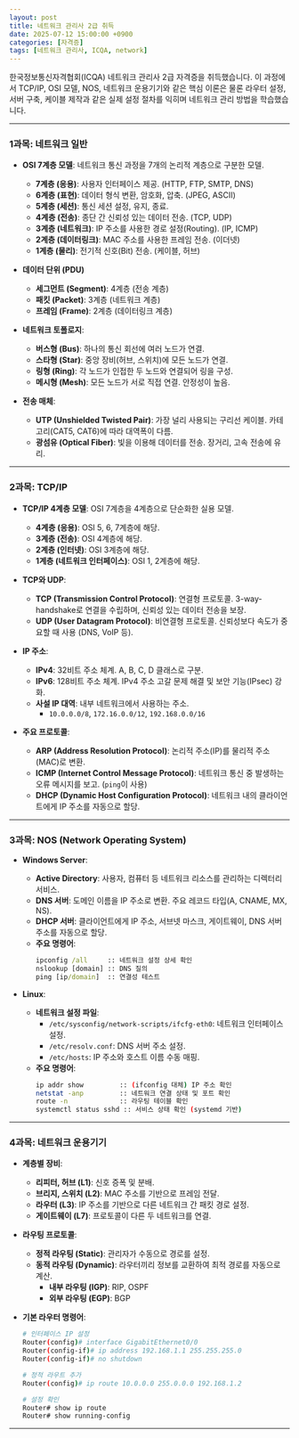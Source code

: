 ```yaml
---
layout: post
title: 네트워크 관리사 2급 취득
date: 2025-07-12 15:00:00 +0900
categories: [자격증]
tags: [네트워크 관리사, ICQA, network]
---
```


한국정보통신자격협회(ICQA) 네트워크 관리사 2급 자격증을 취득했습니다. 이 과정에서 TCP/IP, OSI 모델, NOS, 네트워크 운용기기와 같은 핵심 이론은 물론 라우터 설정, 서버 구축, 케이블 제작과 같은 실제 설정 절차를 익히며 네트워크 관리 방법을 학습했습니다.

---

### **1과목: 네트워크 일반**

- **OSI 7계층 모델**: 네트워크 통신 과정을 7개의 논리적 계층으로 구분한 모델.
  - **7계층 (응용)**: 사용자 인터페이스 제공. (HTTP, FTP, SMTP, DNS)
  - **6계층 (표현)**: 데이터 형식 변환, 암호화, 압축. (JPEG, ASCII)
  - **5계층 (세션)**: 통신 세션 설정, 유지, 종료.
  - **4계층 (전송)**: 종단 간 신뢰성 있는 데이터 전송. (TCP, UDP)
  - **3계층 (네트워크)**: IP 주소를 사용한 경로 설정(Routing). (IP, ICMP)
  - **2계층 (데이터링크)**: MAC 주소를 사용한 프레임 전송. (이더넷)
  - **1계층 (물리)**: 전기적 신호(Bit) 전송. (케이블, 허브)

- **데이터 단위 (PDU)**
  - **세그먼트 (Segment)**: 4계층 (전송 계층)
  - **패킷 (Packet)**: 3계층 (네트워크 계층)
  - **프레임 (Frame)**: 2계층 (데이터링크 계층)

- **네트워크 토폴로지**:
  - **버스형 (Bus)**: 하나의 통신 회선에 여러 노드가 연결.
  - **스타형 (Star)**: 중앙 장비(허브, 스위치)에 모든 노드가 연결.
  - **링형 (Ring)**: 각 노드가 인접한 두 노드와 연결되어 링을 구성.
  - **메시형 (Mesh)**: 모든 노드가 서로 직접 연결. 안정성이 높음.

- **전송 매체**:
  - **UTP (Unshielded Twisted Pair)**: 가장 널리 사용되는 구리선 케이블. 카테고리(CAT5, CAT6)에 따라 대역폭이 다름.
  - **광섬유 (Optical Fiber)**: 빛을 이용해 데이터를 전송. 장거리, 고속 전송에 유리.

---

### **2과목: TCP/IP**

- **TCP/IP 4계층 모델**: OSI 7계층을 4계층으로 단순화한 실용 모델.
  - **4계층 (응용)**: OSI 5, 6, 7계층에 해당.
  - **3계층 (전송)**: OSI 4계층에 해당.
  - **2계층 (인터넷)**: OSI 3계층에 해당.
  - **1계층 (네트워크 인터페이스)**: OSI 1, 2계층에 해당.

- **TCP와 UDP**:
  - **TCP (Transmission Control Protocol)**: 연결형 프로토콜. 3-way-handshake로 연결을 수립하며, 신뢰성 있는 데이터 전송을 보장.
  - **UDP (User Datagram Protocol)**: 비연결형 프로토콜. 신뢰성보다 속도가 중요할 때 사용 (DNS, VoIP 등).

- **IP 주소**:
  - **IPv4**: 32비트 주소 체계. A, B, C, D 클래스로 구분.
  - **IPv6**: 128비트 주소 체계. IPv4 주소 고갈 문제 해결 및 보안 기능(IPsec) 강화.
  - **사설 IP 대역**: 내부 네트워크에서 사용하는 주소.
    - `10.0.0.0/8`, `172.16.0.0/12`, `192.168.0.0/16`

- **주요 프로토콜**:
  - **ARP (Address Resolution Protocol)**: 논리적 주소(IP)를 물리적 주소(MAC)로 변환.
  - **ICMP (Internet Control Message Protocol)**: 네트워크 통신 중 발생하는 오류 메시지를 보고. (`ping`이 사용)
  - **DHCP (Dynamic Host Configuration Protocol)**: 네트워크 내의 클라이언트에게 IP 주소를 자동으로 할당.

---

### **3과목: NOS (Network Operating System)**

- **Windows Server**:
  - **Active Directory**: 사용자, 컴퓨터 등 네트워크 리소스를 관리하는 디렉터리 서비스.
  - **DNS 서버**: 도메인 이름을 IP 주소로 변환. 주요 레코드 타입(A, CNAME, MX, NS).
  - **DHCP 서버**: 클라이언트에게 IP 주소, 서브넷 마스크, 게이트웨이, DNS 서버 주소를 자동으로 할당.
  - **주요 명령어**:
    ```cmd
    ipconfig /all     :: 네트워크 설정 상세 확인
    nslookup [domain] :: DNS 질의
    ping [ip/domain]  :: 연결성 테스트
    ```

- **Linux**:
  - **네트워크 설정 파일**:
    - `/etc/sysconfig/network-scripts/ifcfg-eth0`: 네트워크 인터페이스 설정.
    - `/etc/resolv.conf`: DNS 서버 주소 설정.
    - `/etc/hosts`: IP 주소와 호스트 이름 수동 매핑.
  - **주요 명령어**:
    ```bash
    ip addr show         :: (ifconfig 대체) IP 주소 확인
    netstat -anp         :: 네트워크 연결 상태 및 포트 확인
    route -n             :: 라우팅 테이블 확인
    systemctl status sshd :: 서비스 상태 확인 (systemd 기반)
    ```

---

### **4과목: 네트워크 운용기기**

- **계층별 장비**:
  - **리피터, 허브 (L1)**: 신호 증폭 및 분배.
  - **브리지, 스위치 (L2)**: MAC 주소를 기반으로 프레임 전달.
  - **라우터 (L3)**: IP 주소를 기반으로 다른 네트워크 간 패킷 경로 설정.
  - **게이트웨이 (L7)**: 프로토콜이 다른 두 네트워크를 연결.

- **라우팅 프로토콜**:
  - **정적 라우팅 (Static)**: 관리자가 수동으로 경로를 설정.
  - **동적 라우팅 (Dynamic)**: 라우터끼리 정보를 교환하여 최적 경로를 자동으로 계산.
    - **내부 라우팅 (IGP)**: RIP, OSPF
    - **외부 라우팅 (EGP)**: BGP

- **기본 라우터 명령어**:
  ```bash
  # 인터페이스 IP 설정
  Router(config)# interface GigabitEthernet0/0
  Router(config-if)# ip address 192.168.1.1 255.255.255.0
  Router(config-if)# no shutdown

  # 정적 라우트 추가
  Router(config)# ip route 10.0.0.0 255.0.0.0 192.168.1.2

  # 설정 확인
  Router# show ip route
  Router# show running-config
  ```


<hr class="short-rule">



